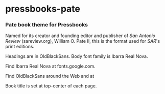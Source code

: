 # pressbooks-pate
### Pate book theme for Pressbooks

Named for its creator and founding editor and publisher of _San Antonio Review_ (sareview.org), William O. Pate II, this is the format used for _SAR_'s print editions. 

Headings are in OldBlackSans. Body font family is Ibarra Real Nova. 

Find Ibarra Real Nova at fonts.google.com. 

Find OldBlackSans around the Web and at 



Book title is set at top-center of each page. 
